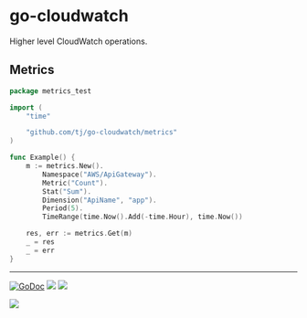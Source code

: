 # go-cloudwatch

Higher level CloudWatch operations.

## Metrics

```go
package metrics_test

import (
	"time"

	"github.com/tj/go-cloudwatch/metrics"
)

func Example() {
	m := metrics.New().
		Namespace("AWS/ApiGateway").
		Metric("Count").
		Stat("Sum").
		Dimension("ApiName", "app").
		Period(5).
		TimeRange(time.Now().Add(-time.Hour), time.Now())

	res, err := metrics.Get(m)
	_ = res
	_ = err
}
```

---

[![GoDoc](https://godoc.org/github.com/tj/go-cloudwatch?status.svg)](https://godoc.org/github.com/tj/go-cloudwatch)
![](https://img.shields.io/badge/license-MIT-blue.svg)
![](https://img.shields.io/badge/status-stable-green.svg)

<a href="https://apex.sh"><img src="http://tjholowaychuk.com:6000/svg/sponsor"></a>
